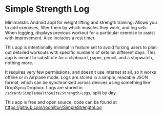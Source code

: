 Simple Strength Log
=================

Minimalistic Android appl for weight lifting and strength training. Allows you to add exercises, filter them by which muscles they work, and log sets. When logging, displays previous workout for a particular exercise to assist with improvement. Also includes a rest timer.

This app is intentionally minimal in feature set to avoid forcing users to plan out detailed workouts with specific numbers of sets on different days. This app is meant to substitute for a clipboard, paper, pencil, and a stopwatch, nothing more.

It requires very few permissions, and doesn't use internet at all, so it works offline or in Airplane mode.
Logs are stored in a simple, readable JSON format, which can be synchronized across devices using something like DropSync/Dropbox. Logs are stored in `/sdcard/SimpleHealthSuite/Strength/Logs`, split by day.

This app is free and open source, code can be found at https://github.com/rodhilton/SimpleStrengthLog
